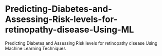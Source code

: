 # Predicting-Diabetes-and-Assessing-Risk-levels-for-retinopathy-disease-Using-ML
Predicting Diabetes and Assessing Risk levels for retinopathy disease Using Machine Learning Techniques

